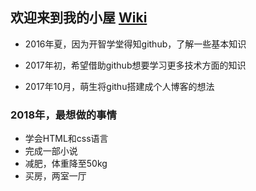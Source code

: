 ## 欢迎来到我的小屋  [Wiki](https://github.com/shuiyibuyi/shuiyibuyi.github.io/wiki)         
      

- 2016年夏，因为开智学堂得知github，了解一些基本知识          

- 2017年初，希望借助github想要学习更多技术方面的知识          

- 2017年10月，萌生将githu搭建成个人博客的想法         




### 2018年，最想做的事情
 - 学会HTML和css语言<br/>
 - 完成一部小说<br/>
 - 减肥，体重降至50kg<br/>
 - 买房，两室一厅<br/>






